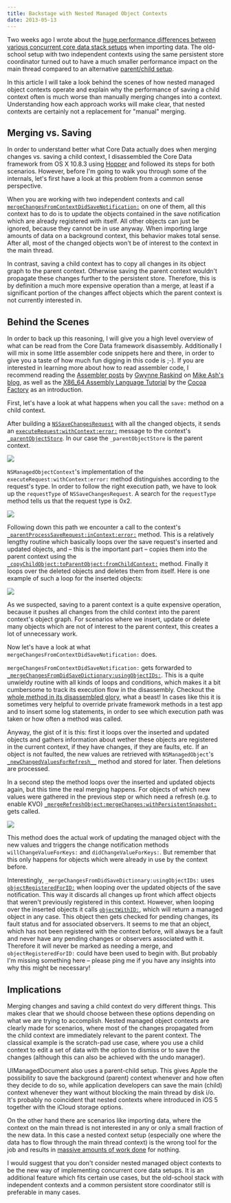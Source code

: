 ```yaml
---
title: Backstage with Nested Managed Object Contexts
date: 2013-05-13
---
```


Two weeks ago I wrote about the [huge performance differences between various concurrent core data stack setups][1] when importing data. The old-school setup with two independent contexts using the same persistent store coordinator turned out to have a much smaller performance impact on the main thread compared to an alternative [parent/child setup][2].

[1]:/blog/2013/4/29/concurrent-core-data-stack-performance-shootout
[2]:/blog/2013/4/2/the-concurrent-core-data-stack

In this article I will take a look behind the scenes of how nested managed object contexts operate and explain why the performance of saving a child context often is much worse than manually merging changes into a context. Understanding how each approach works will make clear, that nested contexts are certainly not a replacement for "manual" merging.


## Merging vs. Saving

In order to understand better what Core Data actually does when merging changes vs. saving a child context, I disassembled the Core Data framework from OS X 10.8.3 using [Hopper][100] and followed its steps for both scenarios. However, before I'm going to walk you through some of the internals, let's first have a look at this problem from a common sense perspective.

[100]:http://www.hopperapp.com

When you are working with two independent contexts and call [`mergeChangesFromContextDidSaveNotification:`][200] on one of them, all this context has to do is to update the objects contained in the save notification which are already registered with itself. All other objects can just be ignored, because they cannot be in use anyway. When importing large amounts of data on a background context, this behavior makes total sense. After all, most of the changed objects won't be of interest to the context in the main thread.

[200]:https://developer.apple.com/library/mac/documentation/Cocoa/Reference/CoreDataFramework/Classes/NSManagedObjectContext_Class/NSManagedObjectContext.html#//apple_ref/occ/instm/NSManagedObjectContext/mergeChangesFromContextDidSaveNotification:

In contrast, saving a child context has to copy all changes in its object graph to the parent context. Otherwise saving the parent context wouldn't propagate these changes further to the persistent store. Therefore, this is by definition a much more expensive operation than a merge, at least if a significant portion of the changes affect objects which the parent context is not currently interested in.


## Behind the Scenes

In order to back up this reasoning, I will give you a high level overview of what can be read from the Core Data framework disassembly. Additionally I will mix in some little assembler code snippets here and there, in order to give you a taste of how much fun digging in this code is ;-). If you are interested in learning more about how to read assembler code, I recommend reading the [Assembler posts][300] by [Gwynne Raskind][301] on [Mike Ash's blog][302], as well as the [X86_64 Assembly Language Tutorial][303] by the [Cocoa Factory][304] as an introduction.

[300]:http://www.mikeash.com/pyblog/?tag=assembly
[301]:http://blog.darkrainfall.org
[302]:http://www.mikeash.com/pyblog/
[303]:http://cocoafactory.com/blog/2012/11/23/x86-64-assembly-language-tutorial-part-1/
[304]:http://cocoafactory.com

First, let's have a look at what happens when you call the `save:` method on a child context.

After building a [`NSSaveChangesRequest`][400] with all the changed objects, it sends an [`executeRequest:withContext:error:`][401] message to the context's [`_parentObjectStore`][402]. In our case the `_parentObjectStore` is the parent context.

[400]:https://github.com/nst/iOS-Runtime-Headers/blob/master/Frameworks/CoreData.framework/NSSaveChangesRequest.h
[401]:https://github.com/nst/iOS-Runtime-Headers/blob/master/Frameworks/CoreData.framework/NSManagedObjectContext.h#L211
[402]:https://github.com/nst/iOS-Runtime-Headers/blob/master/Frameworks/CoreData.framework/NSManagedObjectContext.h#L50

![](/images/asm-save.png)

`NSManagedObjectContext`'s implementation of the `executeRequest:withContext:error:` method distinguishes according to the request's type. In order to follow the right execution path, we have to look up the `requestType` of `NSSaveChangesRequest`. A search for the `requestType` method tells us that the request type is 0x2.

![](/images/asm-requestType.png)

Following down this path we encounter a call to the context's [`_parentProcessSaveRequest:inContext:error:`][500] method. This is a relatively lengthy routine which basically loops over the save request's inserted and updated objects, and – this is the important part – copies them into the parent context using the
[`_copyChildObject:toParentObject:fromChildContext:`][501] method. Finally it loops over the deleted objects and deletes them from itself. Here is one example of such a loop for the inserted objects:

[500]:https://github.com/nst/iOS-Runtime-Headers/blob/master/Frameworks/CoreData.framework/NSManagedObjectContext.h#L135
[501]:https://github.com/nst/iOS-Runtime-Headers/blob/master/Frameworks/CoreData.framework/NSManagedObjectContext.h#L84

![](/images/asm-parentProcessSaveRequest.png)

As we suspected, saving to a parent context is a quite expensive operation, because it pushes all changes from the child context into the parent context's object graph. For scenarios where we insert, update or delete many objects which are not of interest to the parent context, this creates a lot of unnecessary work.

Now let's have a look at what `mergeChangesFromContextDidSaveNotification:` does.

`mergeChangesFromContextDidSaveNotification:` gets forwarded to [`_mergeChangesFromDidSaveDictionary:usingObjectIDs:`][1]. This is a quite unwieldy routine with all kinds of loops and conditions, which makes it a bit cumbersome to track its execution flow in the disassembly. Checkout the <a href="/s/mergeChangesFromDidSaveNotificationUsingObjectIDs-10000feet.png" target="_blank">whole method in its disassembled glory</a>, what a beast! In cases like this it is sometimes very helpful to override private framework methods in a test app and to insert some log statements, in order to see which execution path was taken or how often a method was called.

[1]:https://github.com/nst/iOS-Runtime-Headers/blob/master/Frameworks/CoreData.framework/NSManagedObjectContext.h#L124

Anyway, the gist of it is this: first it loops over the inserted and updated objects and gathers information about wether these objects are registered in the current context, if they have changes, if they are faults, etc. If an object is not faulted, the new values are retrieved with `NSManagedObject`'s [`_newChangedValuesForRefresh__`][600] method and stored for later. Then deletions are processed.

[600]:https://github.com/nst/iOS-Runtime-Headers/blob/master/Frameworks/CoreData.framework/NSManagedObject.h#L100

In a second step the method loops over the inserted and updated objects again, but this time the real merging happens. For objects of which new values were gathered in the previous step or which need a refresh (e.g. to enable KVO)  [`_mergeRefreshObject:mergeChanges:withPersistentSnapshot:`][700] gets called.

[700]:https://github.com/nst/iOS-Runtime-Headers/blob/master/Frameworks/CoreData.framework/NSManagedObjectContext.h#L127

![](/images/asm-mergeRefreshObjects.png)

This method does the actual work of updating the managed object with the new values and triggers the change notification methods `willChangeValueForKeys:` and `didChangeValueForKeys:`. But remember that this only happens for objects which were already in use by the context before.

Interestingly, `_mergeChangesFromDidSaveDictionary:usingObjectIDs:` uses [`objectRegisteredForID:`][800] when looping over the updated objects of the save notification. This way it discards all changes up front which affect objects that weren't previously registered in this context. However, when looping over the inserted objects it calls [`objectWithID:`][801], which will return a managed object in any case. This object then gets checked for pending changes, its fault status and for associated observers. It seems to me that an object, which has not been registered with the context before, will always be a fault and never have any pending changes or observers associated with it. Therefore it will never be marked as needing a merge, and `objectRegisteredForID:` could have been used to begin with. But probably I'm missing something here – please ping me if you have any insights into why this might be necessary!

[800]:https://developer.apple.com/library/mac/documentation/Cocoa/Reference/CoreDataFramework/Classes/NSManagedObjectContext_Class/NSManagedObjectContext.html#//apple_ref/occ/instm/NSManagedObjectContext/objectRegisteredForID:
[801]:https://developer.apple.com/library/mac/documentation/Cocoa/Reference/CoreDataFramework/Classes/NSManagedObjectContext_Class/NSManagedObjectContext.html#//apple_ref/occ/instm/NSManagedObjectContext/objectWithID:


## Implications

Merging changes and saving a child context do very different things. This makes clear that we should choose between these options depending on what we are trying to accomplish. Nested managed object contexts are clearly made for scenarios, where most of the changes propagated from the child context are immediately relevant to the parent context. The classical example is the scratch-pad use case, where you use a child context to edit a set of data with the option to dismiss or to save the changes (although this can also be achieved with the undo manager).

UIManagedDocument also uses a parent-child setup. This gives Apple the possibility to save the background (parent) context whenever and how often they decide to do so, while application developers can save the main (child) context whenever they want without blocking the main thread by disk i/o. It's probably no coincident that nested contexts where introduced in iOS 5 together with the iCloud storage options.

On the other hand there are scenarios like importing data, where the context on the main thread is not interested in any or only a small fraction of the new data. In this case a nested context setup (especially one where the data has to flow through the main thread context) is the wrong tool for the job and results in [massive amounts of work done][900] for nothing.

[900]:http://floriankugler.com/2013/4/29/concurrent-core-data-stack-performance-shootout

I would suggest that you don't consider nested managed object contexts to be the new way of implementing concurrent core data setups. It is an additional feature which fits certain use cases, but the old-school stack with independent contexts and a common persistent store coordinator still is preferable in many cases.

